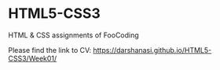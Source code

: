 # HTML5-CSS3
HTML &amp; CSS assignments of FooCoding

Please find the link to CV:
https://darshanasi.github.io/HTML5-CSS3/Week01/
